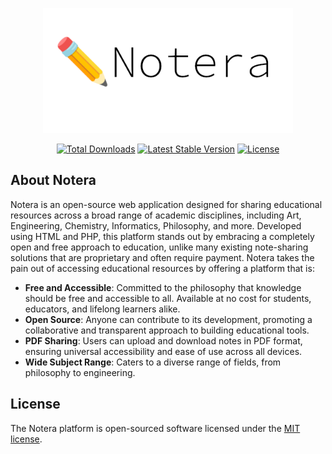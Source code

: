 <p align="center"><a href="https://www.notera.org" target="_blank"><img src="https://github.com/Markintosh128k/Notera/blob/main/logo.png" width="400" alt="Notera Logo"></a></p>

<p align="center">
<a href="https://packagist.org/packages/markintosh128k/notera"><img src="https://img.shields.io/packagist/dt/markintosh128k/notera" alt="Total Downloads"></a>
<a href="https://packagist.org/packages/markintosh128k/notera"><img src="https://img.shields.io/packagist/v/markintosh128k/notera" alt="Latest Stable Version"></a>
<a href="https://packagist.org/packages/markintosh128k/notera"><img src="https://img.shields.io/packagist/l/markintosh128k/notera" alt="License"></a>
</p>

## About Notera

Notera is an open-source web application designed for sharing educational resources across a broad range of academic disciplines, including Art, Engineering, Chemistry, Informatics, Philosophy, and more. Developed using HTML and PHP, this platform stands out by embracing a completely open and free approach to education, unlike many existing note-sharing solutions that are proprietary and often require payment. Notera takes the pain out of accessing educational resources by offering a platform that is:

- **Free and Accessible**: Committed to the philosophy that knowledge should be free and accessible to all. Available at no cost for students, educators, and lifelong learners alike.
- **Open Source**: Anyone can contribute to its development, promoting a collaborative and transparent approach to building educational tools.
- **PDF Sharing**: Users can upload and download notes in PDF format, ensuring universal accessibility and ease of use across all devices.
- **Wide Subject Range**: Caters to a diverse range of fields, from philosophy to engineering.

## License

The Notera platform is open-sourced software licensed under the [MIT license](https://opensource.org/licenses/MIT).
